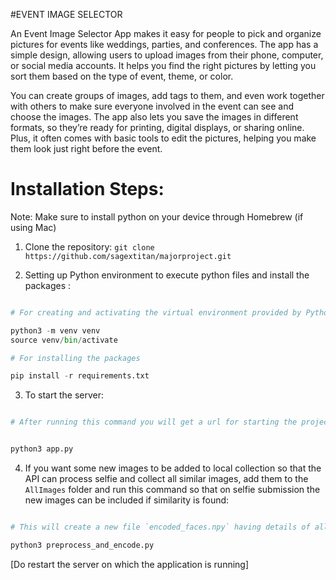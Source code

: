 #EVENT IMAGE SELECTOR

An Event Image Selector App makes it easy for people to pick and organize pictures for events like weddings, parties, and conferences. The app has a simple design, allowing users to upload images from their phone, computer, or social media accounts. It helps you find the right pictures by letting you sort them based on the type of event, theme, or color.

You can create groups of images, add tags to them, and even work together with others to make sure everyone involved in the event can see and choose the images. The app also lets you save the images in different formats, so they’re ready for printing, digital displays, or sharing online. Plus, it often comes with basic tools to edit the pictures, helping you make them look just right before the event.


# Installation Steps:

Note: Make sure to install python on your device through Homebrew (if using Mac)

1. Clone the repository: `git clone https://github.com/sagextitan/majorproject.git`

2. Setting up Python environment to execute python files and install the packages :

```python

# For creating and activating the virtual environment provided by Python for running commands

python3 -m venv venv
source venv/bin/activate

# For installing the packages

pip install -r requirements.txt

```

3. To start the server:

```bash

# After running this command you will get a url for starting the project on your local terminal that goes by this: http://127.0.0.1:5000


python3 app.py

```

4. If you want some new images to be added to local collection so that the API can process selfie and collect all similar images, add them to the `AllImages` folder and run this command so that on selfie submission the new images can be included if similarity is found:

```python

# This will create a new file `encoded_faces.npy` having details of all the faces. If there already exists a file then one can remove it and then run the above command

python3 preprocess_and_encode.py


```

[Do restart the server on which the application is running]
